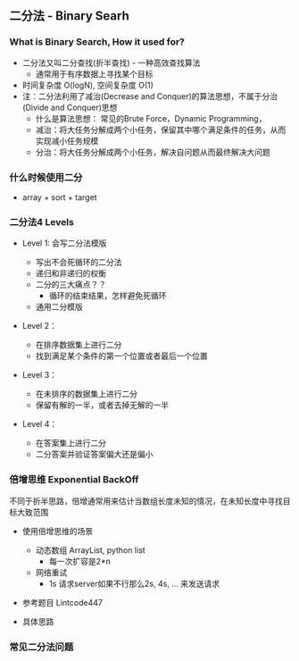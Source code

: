 ## 二分法 - Binary Searh
### What is Binary Search, How it used for?
- 二分法又叫二分查找(折半查找) - 一种高效查找算法
    - 通常用于有序数据上寻找某个目标
- 时间复杂度 O(logN), 空间复杂度 O(1)
- 注：二分法利用了减治(Decrease and Conquer)的算法思想，不属于分治(Divide and Conquer)思想
    - 什么是算法思想： 常见的Brute Force，Dynamic Programming，
    - 减治：将大任务分解成两个小任务，保留其中哪个满足条件的任务，从而实现减小任务规模
    - 分治：将大任务分解成两个小任务，解决自问题从而最终解决大问题
  
### 什么时候使用二分
- array + sort + target
    
### 二分法4 Levels
- Level 1: 会写二分法模版
  - 写出不会死循环的二分法
  - 递归和非递归的权衡
  - 二分的三大痛点？？
      - 循环的结束结果，怎样避免死循环
  - 通用二分模版
  
- Level 2：
  - 在排序数据集上进行二分
  - 找到满足某个条件的第一个位置或者最后一个位置
  
- Level 3：
  - 在未排序的数据集上进行二分
  - 保留有解的一半，或者去掉无解的一半
  
- Level 4：
  - 在答案集上进行二分
  - 二分答案并验证答案偏大还是偏小
  
### 倍增思维 Exponential BackOff
不同于折半思路，倍增通常用来估计当数组长度未知的情况，在未知长度中寻找目标大致范围
- 使用倍增思维的场景 
  - 动态数组 ArrayList, python list
      - 每一次扩容是2*n 
  - 网络重试
      - 1s 请求server如果不行那么2s, 4s, ... 来发送请求
  
- 参考题目 Lintcode447
  
- 具体思路
  

### 常见二分法问题

    